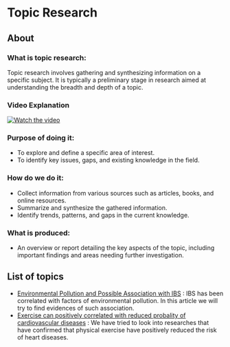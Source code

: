 # Topic Research
## About
### What is topic research:
Topic research involves gathering and synthesizing information on a specific subject. It is typically a preliminary stage in research aimed at understanding the breadth and depth of a topic.

### Video Explanation

[![Watch the video](https://img.youtube.com/vi/9Fm0vvlb7JQ/hqdefault.jpg)](https://www.youtube.com/watch?v=9Fm0vvlb7JQ)

### Purpose of doing it:
- To explore and define a specific area of interest.
- To identify key issues, gaps, and existing knowledge in the field.

### How do we do it:
- Collect information from various sources such as articles, books, and online resources.
- Summarize and synthesize the gathered information.
-  Identify trends, patterns, and gaps in the current knowledge.

### What is produced:
- An overview or report detailing the key aspects of the topic, including important findings and areas needing further investigation.

## List of topics
- [Environmental Pollution and Possible Association with IBS](#) : IBS has been correlated with factors of environmental pollution. In this article we will try to find evidences of such association.
- [Exercise can positively correlated with reduced probality of cardiovascular diseases](#) : We have tried to look into researches that have confirmed that physical exercise have positively reduced the risk of heart diseases. 


